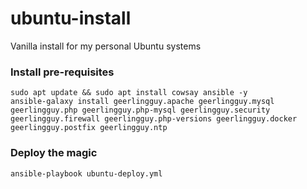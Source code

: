 # ubuntu-install
Vanilla install for my personal Ubuntu systems

### Install pre-requisites  
```
sudo apt update && sudo apt install cowsay ansible -y
ansible-galaxy install geerlingguy.apache geerlingguy.mysql geerlingguy.php geerlingguy.php-mysql geerlingguy.security geerlingguy.firewall geerlingguy.php-versions geerlingguy.docker geerlingguy.postfix geerlingguy.ntp
```

### Deploy the magic
```
ansible-playbook ubuntu-deploy.yml
```
